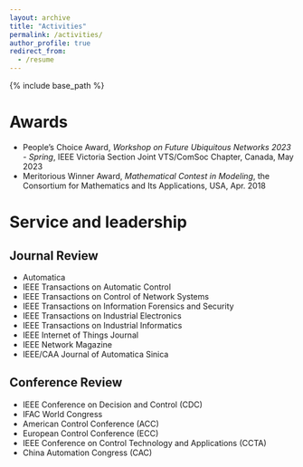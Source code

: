 ```yaml
---
layout: archive
title: "Activities"
permalink: /activities/
author_profile: true
redirect_from:
  - /resume
---
```


{% include base_path %}

Awards
======
* People’s Choice Award, _Workshop on Future Ubiquitous Networks 2023 - Spring_, IEEE Victoria Section Joint VTS/ComSoc Chapter, Canada, May 2023
* Meritorious Winner Award, _Mathematical Contest in Modeling_, the Consortium for Mathematics and Its Applications, USA, Apr. 2018 

Service and leadership
======
Journal Review
------
* Automatica
* IEEE Transactions on Automatic Control
* IEEE Transactions on Control of Network Systems
* IEEE Transactions on Information Forensics and Security
* IEEE Transactions on Industrial Electronics
* IEEE Transactions on Industrial Informatics
* IEEE Internet of Things Journal
* IEEE Network Magazine
* IEEE/CAA Journal of Automatica Sinica

Conference Review
------
* IEEE Conference on Decision and Control (CDC)
* IFAC World Congress
* American Control Conference (ACC)
* European Control Conference (ECC)
* IEEE Conference on Control Technology and Applications (CCTA)
* China Automation Congress (CAC)

